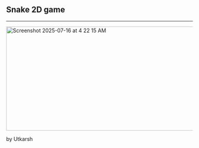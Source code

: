 ## Snake 2D game


---

<img width="515" height="280" alt="Screenshot 2025-07-16 at 4 22 15 AM" src="https://github.com/user-attachments/assets/35336d96-cdd1-43ab-9d6b-33ac69602051" />

by Utkarsh


